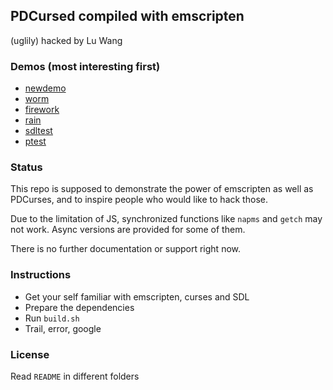 ## PDCursed compiled with emscripten
(uglily) hacked by Lu Wang 

### Demos (most interesting first)

- [newdemo](http://coolwanglu.github.io/PDCurses-emscripten/web/newdemo.html)
- [worm](http://coolwanglu.github.io/PDCurses-emscripten/web/worm.html)
- [firework](http://coolwanglu.github.io/PDCurses-emscripten/web/firework.html)
- [rain](http://coolwanglu.github.io/PDCurses-emscripten/web/rain.html)
- [sdltest](http://coolwanglu.github.io/PDCurses-emscripten/web/sdltest.html)
- [ptest](http://coolwanglu.github.io/PDCurses-emscripten/web/ptest.html)


### Status

This repo is supposed to demonstrate the power of emscripten as well as PDCurses,
and to inspire people who would like to hack those.

Due to the limitation of JS, synchronized functions like `napms` and `getch` may not work.
Async versions are provided for some of them.

There is no further documentation or support right now.

### Instructions

- Get your self familiar with emscripten, curses and SDL
- Prepare the dependencies 
- Run `build.sh`
- Trail, error, google


### License
Read `README` in different folders 
